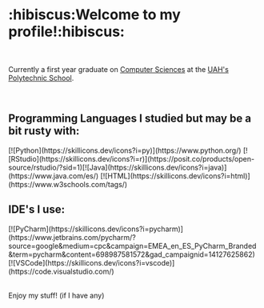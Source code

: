 <h1>:hibiscus:Welcome to my profile!:hibiscus:</h1>
<br>
<p>Currently a first year graduate on <a href="https://www.uah.es/es/estudios/Grado-en-Ingenieria-Informatica/", style="color:"green;">Computer Sciences</a> at the <a href="https://escuelapolitecnica.uah.es/es/">UAH's Polytechnic School</a>.</p>
<br>
<h2>Programming Languages I studied but may be a bit rusty with:</h2>
[![Python](https://skillicons.dev/icons?i=py)](https://www.python.org/) [![RStudio](https://skillicons.dev/icons?i=r)](https://posit.co/products/open-source/rstudio/?sid=1)[![Java](https://skillicons.dev/icons?i=java)](https://www.java.com/es/) [![HTML](https://skillicons.dev/icons?i=html)](https://www.w3schools.com/tags/)
<br>
<h2>IDE's I use:</h2>
[![PyCharm](https://skillicons.dev/icons?i=pycharm)](https://www.jetbrains.com/pycharm/?source=google&medium=cpc&campaign=EMEA_en_ES_PyCharm_Branded&term=pycharm&content=698987581572&gad_campaignid=14127625862) [![VSCode](https://skillicons.dev/icons?i=vscode)](https://code.visualstudio.com/)
<br>
<br>
<p>Enjoy my stuff! (if I have any)</p>
<script type='text/javascript' src='https://storage.ko-fi.com/cdn/widget/Widget_2.js'></script><script type='text/javascript'>kofiwidget2.init('Support me on Ko-fi', '#72a4f2', 'V7V61K9I9A');kofiwidget2.draw();</script> 

